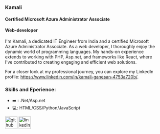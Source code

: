### Kamali
#### Certified Microsoft Azure Administrator Associate
#### Web-developer
I'm Kamali, a dedicated IT Engineer from India and a certified Microsoft Azure Administrator Associate. As a web developer, I thoroughly enjoy the dynamic world of programming languages. My hands-on experience extends to working with PHP, Asp.net, and frameworks like React, where I've contributed to creating engaging and efficient web solutions.

For a closer look at my professional journey, you can explore my LinkedIn profile: https://www.linkedin.com/in/kamali-ganesan-4753a720b/.

### Skills and Eperience:

* ➡️ : .Net/Asp.net
* 💻: HTML/CSS/Python/JavaScript




[<img src='https://cdn.jsdelivr.net/npm/simple-icons@3.0.1/icons/github.svg' alt='github' height='40'>](https://github.com/kamali2305)  [<img src='https://cdn.jsdelivr.net/npm/simple-icons@3.0.1/icons/linkedin.svg' alt='linkedin' height='40'>](https://www.linkedin.com/in/https://www.linkedin.com/in/kamali-ganesan-4753a720b//)  


